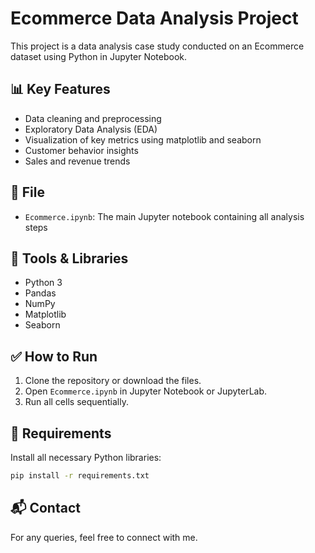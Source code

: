 # Ecommerce Data Analysis Project

This project is a data analysis case study conducted on an Ecommerce dataset using Python in Jupyter Notebook.

## 📊 Key Features

- Data cleaning and preprocessing
- Exploratory Data Analysis (EDA)
- Visualization of key metrics using matplotlib and seaborn
- Customer behavior insights
- Sales and revenue trends

## 📁 File

- `Ecommerce.ipynb`: The main Jupyter notebook containing all analysis steps

## 📌 Tools & Libraries

- Python 3
- Pandas
- NumPy
- Matplotlib
- Seaborn

## ✅ How to Run

1. Clone the repository or download the files.
2. Open `Ecommerce.ipynb` in Jupyter Notebook or JupyterLab.
3. Run all cells sequentially.

## 📎 Requirements

Install all necessary Python libraries:

```bash
pip install -r requirements.txt
```

## 📬 Contact

For any queries, feel free to connect with me.
